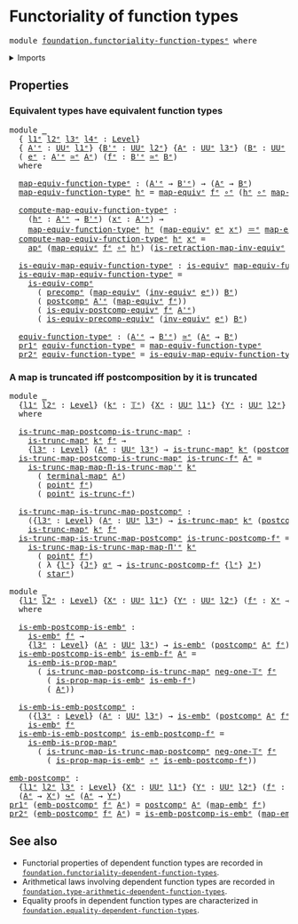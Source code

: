 # Functoriality of function types

<pre class="Agda"><a id="44" class="Keyword">module</a> <a id="51" href="foundation.functoriality-function-types%25E1%25B5%2589.html" class="Module">foundation.functoriality-function-typesᵉ</a> <a id="92" class="Keyword">where</a>
</pre>
<details><summary>Imports</summary>

<pre class="Agda"><a id="148" class="Keyword">open</a> <a id="153" class="Keyword">import</a> <a id="160" href="foundation.action-on-identifications-functions%25E1%25B5%2589.html" class="Module">foundation.action-on-identifications-functionsᵉ</a>
<a id="208" class="Keyword">open</a> <a id="213" class="Keyword">import</a> <a id="220" href="foundation.dependent-pair-types%25E1%25B5%2589.html" class="Module">foundation.dependent-pair-typesᵉ</a>
<a id="253" class="Keyword">open</a> <a id="258" class="Keyword">import</a> <a id="265" href="foundation.functoriality-dependent-function-types%25E1%25B5%2589.html" class="Module">foundation.functoriality-dependent-function-typesᵉ</a>
<a id="316" class="Keyword">open</a> <a id="321" class="Keyword">import</a> <a id="328" href="foundation.postcomposition-functions%25E1%25B5%2589.html" class="Module">foundation.postcomposition-functionsᵉ</a>
<a id="366" class="Keyword">open</a> <a id="371" class="Keyword">import</a> <a id="378" href="foundation.unit-type%25E1%25B5%2589.html" class="Module">foundation.unit-typeᵉ</a>
<a id="400" class="Keyword">open</a> <a id="405" class="Keyword">import</a> <a id="412" href="foundation.universal-property-equivalences%25E1%25B5%2589.html" class="Module">foundation.universal-property-equivalencesᵉ</a>
<a id="456" class="Keyword">open</a> <a id="461" class="Keyword">import</a> <a id="468" href="foundation.universe-levels%25E1%25B5%2589.html" class="Module">foundation.universe-levelsᵉ</a>

<a id="497" class="Keyword">open</a> <a id="502" class="Keyword">import</a> <a id="509" href="foundation-core.embeddings%25E1%25B5%2589.html" class="Module">foundation-core.embeddingsᵉ</a>
<a id="537" class="Keyword">open</a> <a id="542" class="Keyword">import</a> <a id="549" href="foundation-core.equivalences%25E1%25B5%2589.html" class="Module">foundation-core.equivalencesᵉ</a>
<a id="579" class="Keyword">open</a> <a id="584" class="Keyword">import</a> <a id="591" href="foundation-core.function-types%25E1%25B5%2589.html" class="Module">foundation-core.function-typesᵉ</a>
<a id="623" class="Keyword">open</a> <a id="628" class="Keyword">import</a> <a id="635" href="foundation-core.identity-types%25E1%25B5%2589.html" class="Module">foundation-core.identity-typesᵉ</a>
<a id="667" class="Keyword">open</a> <a id="672" class="Keyword">import</a> <a id="679" href="foundation-core.precomposition-functions%25E1%25B5%2589.html" class="Module">foundation-core.precomposition-functionsᵉ</a>
<a id="721" class="Keyword">open</a> <a id="726" class="Keyword">import</a> <a id="733" href="foundation-core.propositional-maps%25E1%25B5%2589.html" class="Module">foundation-core.propositional-mapsᵉ</a>
<a id="769" class="Keyword">open</a> <a id="774" class="Keyword">import</a> <a id="781" href="foundation-core.truncated-maps%25E1%25B5%2589.html" class="Module">foundation-core.truncated-mapsᵉ</a>
<a id="813" class="Keyword">open</a> <a id="818" class="Keyword">import</a> <a id="825" href="foundation-core.truncation-levels%25E1%25B5%2589.html" class="Module">foundation-core.truncation-levelsᵉ</a>
</pre>
</details>

## Properties

### Equivalent types have equivalent function types

<pre class="Agda"><a id="953" class="Keyword">module</a> <a id="960" href="foundation.functoriality-function-types%25E1%25B5%2589.html#960" class="Module">_</a>
  <a id="964" class="Symbol">{</a> <a id="966" href="foundation.functoriality-function-types%25E1%25B5%2589.html#966" class="Bound">l1ᵉ</a> <a id="970" href="foundation.functoriality-function-types%25E1%25B5%2589.html#970" class="Bound">l2ᵉ</a> <a id="974" href="foundation.functoriality-function-types%25E1%25B5%2589.html#974" class="Bound">l3ᵉ</a> <a id="978" href="foundation.functoriality-function-types%25E1%25B5%2589.html#978" class="Bound">l4ᵉ</a> <a id="982" class="Symbol">:</a> <a id="984" href="Agda.Primitive.html#742" class="Postulate">Level</a><a id="989" class="Symbol">}</a>
  <a id="993" class="Symbol">{</a> <a id="995" href="foundation.functoriality-function-types%25E1%25B5%2589.html#995" class="Bound">A&#39;ᵉ</a> <a id="999" class="Symbol">:</a> <a id="1001" href="Agda.Primitive.html#429" class="Primitive">UUᵉ</a> <a id="1005" href="foundation.functoriality-function-types%25E1%25B5%2589.html#966" class="Bound">l1ᵉ</a><a id="1008" class="Symbol">}</a> <a id="1010" class="Symbol">{</a><a id="1011" href="foundation.functoriality-function-types%25E1%25B5%2589.html#1011" class="Bound">B&#39;ᵉ</a> <a id="1015" class="Symbol">:</a> <a id="1017" href="Agda.Primitive.html#429" class="Primitive">UUᵉ</a> <a id="1021" href="foundation.functoriality-function-types%25E1%25B5%2589.html#970" class="Bound">l2ᵉ</a><a id="1024" class="Symbol">}</a> <a id="1026" class="Symbol">{</a><a id="1027" href="foundation.functoriality-function-types%25E1%25B5%2589.html#1027" class="Bound">Aᵉ</a> <a id="1030" class="Symbol">:</a> <a id="1032" href="Agda.Primitive.html#429" class="Primitive">UUᵉ</a> <a id="1036" href="foundation.functoriality-function-types%25E1%25B5%2589.html#974" class="Bound">l3ᵉ</a><a id="1039" class="Symbol">}</a> <a id="1041" class="Symbol">(</a><a id="1042" href="foundation.functoriality-function-types%25E1%25B5%2589.html#1042" class="Bound">Bᵉ</a> <a id="1045" class="Symbol">:</a> <a id="1047" href="Agda.Primitive.html#429" class="Primitive">UUᵉ</a> <a id="1051" href="foundation.functoriality-function-types%25E1%25B5%2589.html#978" class="Bound">l4ᵉ</a><a id="1054" class="Symbol">)</a>
  <a id="1058" class="Symbol">(</a> <a id="1060" href="foundation.functoriality-function-types%25E1%25B5%2589.html#1060" class="Bound">eᵉ</a> <a id="1063" class="Symbol">:</a> <a id="1065" href="foundation.functoriality-function-types%25E1%25B5%2589.html#995" class="Bound">A&#39;ᵉ</a> <a id="1069" href="foundation-core.equivalences%25E1%25B5%2589.html#2662" class="Function Operator">≃ᵉ</a> <a id="1072" href="foundation.functoriality-function-types%25E1%25B5%2589.html#1027" class="Bound">Aᵉ</a><a id="1074" class="Symbol">)</a> <a id="1076" class="Symbol">(</a><a id="1077" href="foundation.functoriality-function-types%25E1%25B5%2589.html#1077" class="Bound">fᵉ</a> <a id="1080" class="Symbol">:</a> <a id="1082" href="foundation.functoriality-function-types%25E1%25B5%2589.html#1011" class="Bound">B&#39;ᵉ</a> <a id="1086" href="foundation-core.equivalences%25E1%25B5%2589.html#2662" class="Function Operator">≃ᵉ</a> <a id="1089" href="foundation.functoriality-function-types%25E1%25B5%2589.html#1042" class="Bound">Bᵉ</a><a id="1091" class="Symbol">)</a>
  <a id="1095" class="Keyword">where</a>

  <a id="1104" href="foundation.functoriality-function-types%25E1%25B5%2589.html#1104" class="Function">map-equiv-function-typeᵉ</a> <a id="1129" class="Symbol">:</a> <a id="1131" class="Symbol">(</a><a id="1132" href="foundation.functoriality-function-types%25E1%25B5%2589.html#995" class="Bound">A&#39;ᵉ</a> <a id="1136" class="Symbol">→</a> <a id="1138" href="foundation.functoriality-function-types%25E1%25B5%2589.html#1011" class="Bound">B&#39;ᵉ</a><a id="1141" class="Symbol">)</a> <a id="1143" class="Symbol">→</a> <a id="1145" class="Symbol">(</a><a id="1146" href="foundation.functoriality-function-types%25E1%25B5%2589.html#1027" class="Bound">Aᵉ</a> <a id="1149" class="Symbol">→</a> <a id="1151" href="foundation.functoriality-function-types%25E1%25B5%2589.html#1042" class="Bound">Bᵉ</a><a id="1153" class="Symbol">)</a>
  <a id="1157" href="foundation.functoriality-function-types%25E1%25B5%2589.html#1104" class="Function">map-equiv-function-typeᵉ</a> <a id="1182" href="foundation.functoriality-function-types%25E1%25B5%2589.html#1182" class="Bound">hᵉ</a> <a id="1185" class="Symbol">=</a> <a id="1187" href="foundation-core.equivalences%25E1%25B5%2589.html#2892" class="Function">map-equivᵉ</a> <a id="1198" href="foundation.functoriality-function-types%25E1%25B5%2589.html#1077" class="Bound">fᵉ</a> <a id="1201" href="foundation-core.function-types%25E1%25B5%2589.html#476" class="Function Operator">∘ᵉ</a> <a id="1204" class="Symbol">(</a><a id="1205" href="foundation.functoriality-function-types%25E1%25B5%2589.html#1182" class="Bound">hᵉ</a> <a id="1208" href="foundation-core.function-types%25E1%25B5%2589.html#476" class="Function Operator">∘ᵉ</a> <a id="1211" href="foundation-core.equivalences%25E1%25B5%2589.html#8521" class="Function">map-inv-equivᵉ</a> <a id="1226" href="foundation.functoriality-function-types%25E1%25B5%2589.html#1060" class="Bound">eᵉ</a><a id="1228" class="Symbol">)</a>

  <a id="1233" href="foundation.functoriality-function-types%25E1%25B5%2589.html#1233" class="Function">compute-map-equiv-function-typeᵉ</a> <a id="1266" class="Symbol">:</a>
    <a id="1272" class="Symbol">(</a><a id="1273" href="foundation.functoriality-function-types%25E1%25B5%2589.html#1273" class="Bound">hᵉ</a> <a id="1276" class="Symbol">:</a> <a id="1278" href="foundation.functoriality-function-types%25E1%25B5%2589.html#995" class="Bound">A&#39;ᵉ</a> <a id="1282" class="Symbol">→</a> <a id="1284" href="foundation.functoriality-function-types%25E1%25B5%2589.html#1011" class="Bound">B&#39;ᵉ</a><a id="1287" class="Symbol">)</a> <a id="1289" class="Symbol">(</a><a id="1290" href="foundation.functoriality-function-types%25E1%25B5%2589.html#1290" class="Bound">xᵉ</a> <a id="1293" class="Symbol">:</a> <a id="1295" href="foundation.functoriality-function-types%25E1%25B5%2589.html#995" class="Bound">A&#39;ᵉ</a><a id="1298" class="Symbol">)</a> <a id="1300" class="Symbol">→</a>
    <a id="1306" href="foundation.functoriality-function-types%25E1%25B5%2589.html#1104" class="Function">map-equiv-function-typeᵉ</a> <a id="1331" href="foundation.functoriality-function-types%25E1%25B5%2589.html#1273" class="Bound">hᵉ</a> <a id="1334" class="Symbol">(</a><a id="1335" href="foundation-core.equivalences%25E1%25B5%2589.html#2892" class="Function">map-equivᵉ</a> <a id="1346" href="foundation.functoriality-function-types%25E1%25B5%2589.html#1060" class="Bound">eᵉ</a> <a id="1349" href="foundation.functoriality-function-types%25E1%25B5%2589.html#1290" class="Bound">xᵉ</a><a id="1351" class="Symbol">)</a> <a id="1353" href="foundation-core.identity-types%25E1%25B5%2589.html#2730" class="Function Operator">＝ᵉ</a> <a id="1356" href="foundation-core.equivalences%25E1%25B5%2589.html#2892" class="Function">map-equivᵉ</a> <a id="1367" href="foundation.functoriality-function-types%25E1%25B5%2589.html#1077" class="Bound">fᵉ</a> <a id="1370" class="Symbol">(</a><a id="1371" href="foundation.functoriality-function-types%25E1%25B5%2589.html#1273" class="Bound">hᵉ</a> <a id="1374" href="foundation.functoriality-function-types%25E1%25B5%2589.html#1290" class="Bound">xᵉ</a><a id="1376" class="Symbol">)</a>
  <a id="1380" href="foundation.functoriality-function-types%25E1%25B5%2589.html#1233" class="Function">compute-map-equiv-function-typeᵉ</a> <a id="1413" href="foundation.functoriality-function-types%25E1%25B5%2589.html#1413" class="Bound">hᵉ</a> <a id="1416" href="foundation.functoriality-function-types%25E1%25B5%2589.html#1416" class="Bound">xᵉ</a> <a id="1419" class="Symbol">=</a>
    <a id="1425" href="foundation.action-on-identifications-functions%25E1%25B5%2589.html#735" class="Function">apᵉ</a> <a id="1429" class="Symbol">(</a><a id="1430" href="foundation-core.equivalences%25E1%25B5%2589.html#2892" class="Function">map-equivᵉ</a> <a id="1441" href="foundation.functoriality-function-types%25E1%25B5%2589.html#1077" class="Bound">fᵉ</a> <a id="1444" href="foundation-core.function-types%25E1%25B5%2589.html#476" class="Function Operator">∘ᵉ</a> <a id="1447" href="foundation.functoriality-function-types%25E1%25B5%2589.html#1413" class="Bound">hᵉ</a><a id="1449" class="Symbol">)</a> <a id="1451" class="Symbol">(</a><a id="1452" href="foundation-core.equivalences%25E1%25B5%2589.html#8769" class="Function">is-retraction-map-inv-equivᵉ</a> <a id="1481" href="foundation.functoriality-function-types%25E1%25B5%2589.html#1060" class="Bound">eᵉ</a> <a id="1484" href="foundation.functoriality-function-types%25E1%25B5%2589.html#1416" class="Bound">xᵉ</a><a id="1486" class="Symbol">)</a>

  <a id="1491" href="foundation.functoriality-function-types%25E1%25B5%2589.html#1491" class="Function">is-equiv-map-equiv-function-typeᵉ</a> <a id="1525" class="Symbol">:</a> <a id="1527" href="foundation-core.equivalences%25E1%25B5%2589.html#1553" class="Function">is-equivᵉ</a> <a id="1537" href="foundation.functoriality-function-types%25E1%25B5%2589.html#1104" class="Function">map-equiv-function-typeᵉ</a>
  <a id="1564" href="foundation.functoriality-function-types%25E1%25B5%2589.html#1491" class="Function">is-equiv-map-equiv-function-typeᵉ</a> <a id="1598" class="Symbol">=</a>
    <a id="1604" href="foundation-core.equivalences%25E1%25B5%2589.html#13664" class="Function">is-equiv-compᵉ</a>
      <a id="1625" class="Symbol">(</a> <a id="1627" href="foundation-core.precomposition-functions%25E1%25B5%2589.html#600" class="Function">precompᵉ</a> <a id="1636" class="Symbol">(</a><a id="1637" href="foundation-core.equivalences%25E1%25B5%2589.html#2892" class="Function">map-equivᵉ</a> <a id="1648" class="Symbol">(</a><a id="1649" href="foundation-core.equivalences%25E1%25B5%2589.html#9353" class="Function">inv-equivᵉ</a> <a id="1660" href="foundation.functoriality-function-types%25E1%25B5%2589.html#1060" class="Bound">eᵉ</a><a id="1662" class="Symbol">))</a> <a id="1665" href="foundation.functoriality-function-types%25E1%25B5%2589.html#1042" class="Bound">Bᵉ</a><a id="1667" class="Symbol">)</a>
      <a id="1675" class="Symbol">(</a> <a id="1677" href="foundation-core.postcomposition-functions%25E1%25B5%2589.html#566" class="Function">postcompᵉ</a> <a id="1687" href="foundation.functoriality-function-types%25E1%25B5%2589.html#995" class="Bound">A&#39;ᵉ</a> <a id="1691" class="Symbol">(</a><a id="1692" href="foundation-core.equivalences%25E1%25B5%2589.html#2892" class="Function">map-equivᵉ</a> <a id="1703" href="foundation.functoriality-function-types%25E1%25B5%2589.html#1077" class="Bound">fᵉ</a><a id="1705" class="Symbol">))</a>
      <a id="1714" class="Symbol">(</a> <a id="1716" href="foundation.postcomposition-functions%25E1%25B5%2589.html#6476" class="Function">is-equiv-postcomp-equivᵉ</a> <a id="1741" href="foundation.functoriality-function-types%25E1%25B5%2589.html#1077" class="Bound">fᵉ</a> <a id="1744" href="foundation.functoriality-function-types%25E1%25B5%2589.html#995" class="Bound">A&#39;ᵉ</a><a id="1747" class="Symbol">)</a>
      <a id="1755" class="Symbol">(</a> <a id="1757" href="foundation.universal-property-equivalences%25E1%25B5%2589.html#1934" class="Function">is-equiv-precomp-equivᵉ</a> <a id="1781" class="Symbol">(</a><a id="1782" href="foundation-core.equivalences%25E1%25B5%2589.html#9353" class="Function">inv-equivᵉ</a> <a id="1793" href="foundation.functoriality-function-types%25E1%25B5%2589.html#1060" class="Bound">eᵉ</a><a id="1795" class="Symbol">)</a> <a id="1797" href="foundation.functoriality-function-types%25E1%25B5%2589.html#1042" class="Bound">Bᵉ</a><a id="1799" class="Symbol">)</a>

  <a id="1804" href="foundation.functoriality-function-types%25E1%25B5%2589.html#1804" class="Function">equiv-function-typeᵉ</a> <a id="1825" class="Symbol">:</a> <a id="1827" class="Symbol">(</a><a id="1828" href="foundation.functoriality-function-types%25E1%25B5%2589.html#995" class="Bound">A&#39;ᵉ</a> <a id="1832" class="Symbol">→</a> <a id="1834" href="foundation.functoriality-function-types%25E1%25B5%2589.html#1011" class="Bound">B&#39;ᵉ</a><a id="1837" class="Symbol">)</a> <a id="1839" href="foundation-core.equivalences%25E1%25B5%2589.html#2662" class="Function Operator">≃ᵉ</a> <a id="1842" class="Symbol">(</a><a id="1843" href="foundation.functoriality-function-types%25E1%25B5%2589.html#1027" class="Bound">Aᵉ</a> <a id="1846" class="Symbol">→</a> <a id="1848" href="foundation.functoriality-function-types%25E1%25B5%2589.html#1042" class="Bound">Bᵉ</a><a id="1850" class="Symbol">)</a>
  <a id="1854" href="foundation.dependent-pair-types%25E1%25B5%2589.html#697" class="Field">pr1ᵉ</a> <a id="1859" href="foundation.functoriality-function-types%25E1%25B5%2589.html#1804" class="Function">equiv-function-typeᵉ</a> <a id="1880" class="Symbol">=</a> <a id="1882" href="foundation.functoriality-function-types%25E1%25B5%2589.html#1104" class="Function">map-equiv-function-typeᵉ</a>
  <a id="1909" href="foundation.dependent-pair-types%25E1%25B5%2589.html#711" class="Field">pr2ᵉ</a> <a id="1914" href="foundation.functoriality-function-types%25E1%25B5%2589.html#1804" class="Function">equiv-function-typeᵉ</a> <a id="1935" class="Symbol">=</a> <a id="1937" href="foundation.functoriality-function-types%25E1%25B5%2589.html#1491" class="Function">is-equiv-map-equiv-function-typeᵉ</a>
</pre>
### A map is truncated iff postcomposition by it is truncated

<pre class="Agda"><a id="2047" class="Keyword">module</a> <a id="2054" href="foundation.functoriality-function-types%25E1%25B5%2589.html#2054" class="Module">_</a>
  <a id="2058" class="Symbol">{</a><a id="2059" href="foundation.functoriality-function-types%25E1%25B5%2589.html#2059" class="Bound">l1ᵉ</a> <a id="2063" href="foundation.functoriality-function-types%25E1%25B5%2589.html#2063" class="Bound">l2ᵉ</a> <a id="2067" class="Symbol">:</a> <a id="2069" href="Agda.Primitive.html#742" class="Postulate">Level</a><a id="2074" class="Symbol">}</a> <a id="2076" class="Symbol">(</a><a id="2077" href="foundation.functoriality-function-types%25E1%25B5%2589.html#2077" class="Bound">kᵉ</a> <a id="2080" class="Symbol">:</a> <a id="2082" href="foundation-core.truncation-levels%25E1%25B5%2589.html#523" class="Datatype">𝕋ᵉ</a><a id="2084" class="Symbol">)</a> <a id="2086" class="Symbol">{</a><a id="2087" href="foundation.functoriality-function-types%25E1%25B5%2589.html#2087" class="Bound">Xᵉ</a> <a id="2090" class="Symbol">:</a> <a id="2092" href="Agda.Primitive.html#429" class="Primitive">UUᵉ</a> <a id="2096" href="foundation.functoriality-function-types%25E1%25B5%2589.html#2059" class="Bound">l1ᵉ</a><a id="2099" class="Symbol">}</a> <a id="2101" class="Symbol">{</a><a id="2102" href="foundation.functoriality-function-types%25E1%25B5%2589.html#2102" class="Bound">Yᵉ</a> <a id="2105" class="Symbol">:</a> <a id="2107" href="Agda.Primitive.html#429" class="Primitive">UUᵉ</a> <a id="2111" href="foundation.functoriality-function-types%25E1%25B5%2589.html#2063" class="Bound">l2ᵉ</a><a id="2114" class="Symbol">}</a> <a id="2116" class="Symbol">(</a><a id="2117" href="foundation.functoriality-function-types%25E1%25B5%2589.html#2117" class="Bound">fᵉ</a> <a id="2120" class="Symbol">:</a> <a id="2122" href="foundation.functoriality-function-types%25E1%25B5%2589.html#2087" class="Bound">Xᵉ</a> <a id="2125" class="Symbol">→</a> <a id="2127" href="foundation.functoriality-function-types%25E1%25B5%2589.html#2102" class="Bound">Yᵉ</a><a id="2129" class="Symbol">)</a>
  <a id="2133" class="Keyword">where</a>

  <a id="2142" href="foundation.functoriality-function-types%25E1%25B5%2589.html#2142" class="Function">is-trunc-map-postcomp-is-trunc-mapᵉ</a> <a id="2178" class="Symbol">:</a>
    <a id="2184" href="foundation-core.truncated-maps%25E1%25B5%2589.html#944" class="Function">is-trunc-mapᵉ</a> <a id="2198" href="foundation.functoriality-function-types%25E1%25B5%2589.html#2077" class="Bound">kᵉ</a> <a id="2201" href="foundation.functoriality-function-types%25E1%25B5%2589.html#2117" class="Bound">fᵉ</a> <a id="2204" class="Symbol">→</a>
    <a id="2210" class="Symbol">{</a><a id="2211" href="foundation.functoriality-function-types%25E1%25B5%2589.html#2211" class="Bound">l3ᵉ</a> <a id="2215" class="Symbol">:</a> <a id="2217" href="Agda.Primitive.html#742" class="Postulate">Level</a><a id="2222" class="Symbol">}</a> <a id="2224" class="Symbol">(</a><a id="2225" href="foundation.functoriality-function-types%25E1%25B5%2589.html#2225" class="Bound">Aᵉ</a> <a id="2228" class="Symbol">:</a> <a id="2230" href="Agda.Primitive.html#429" class="Primitive">UUᵉ</a> <a id="2234" href="foundation.functoriality-function-types%25E1%25B5%2589.html#2211" class="Bound">l3ᵉ</a><a id="2237" class="Symbol">)</a> <a id="2239" class="Symbol">→</a> <a id="2241" href="foundation-core.truncated-maps%25E1%25B5%2589.html#944" class="Function">is-trunc-mapᵉ</a> <a id="2255" href="foundation.functoriality-function-types%25E1%25B5%2589.html#2077" class="Bound">kᵉ</a> <a id="2258" class="Symbol">(</a><a id="2259" href="foundation-core.postcomposition-functions%25E1%25B5%2589.html#566" class="Function">postcompᵉ</a> <a id="2269" href="foundation.functoriality-function-types%25E1%25B5%2589.html#2225" class="Bound">Aᵉ</a> <a id="2272" href="foundation.functoriality-function-types%25E1%25B5%2589.html#2117" class="Bound">fᵉ</a><a id="2274" class="Symbol">)</a>
  <a id="2278" href="foundation.functoriality-function-types%25E1%25B5%2589.html#2142" class="Function">is-trunc-map-postcomp-is-trunc-mapᵉ</a> <a id="2314" href="foundation.functoriality-function-types%25E1%25B5%2589.html#2314" class="Bound">is-trunc-fᵉ</a> <a id="2326" href="foundation.functoriality-function-types%25E1%25B5%2589.html#2326" class="Bound">Aᵉ</a> <a id="2329" class="Symbol">=</a>
    <a id="2335" href="foundation.functoriality-dependent-function-types%25E1%25B5%2589.html#6261" class="Function">is-trunc-map-map-Π-is-trunc-map&#39;ᵉ</a> <a id="2369" href="foundation.functoriality-function-types%25E1%25B5%2589.html#2077" class="Bound">kᵉ</a>
      <a id="2378" class="Symbol">(</a> <a id="2380" href="foundation.unit-type%25E1%25B5%2589.html#1143" class="Function">terminal-mapᵉ</a> <a id="2394" href="foundation.functoriality-function-types%25E1%25B5%2589.html#2326" class="Bound">Aᵉ</a><a id="2396" class="Symbol">)</a>
      <a id="2404" class="Symbol">(</a> <a id="2406" href="foundation.unit-type%25E1%25B5%2589.html#1307" class="Function">pointᵉ</a> <a id="2413" href="foundation.functoriality-function-types%25E1%25B5%2589.html#2117" class="Bound">fᵉ</a><a id="2415" class="Symbol">)</a>
      <a id="2423" class="Symbol">(</a> <a id="2425" href="foundation.unit-type%25E1%25B5%2589.html#1307" class="Function">pointᵉ</a> <a id="2432" href="foundation.functoriality-function-types%25E1%25B5%2589.html#2314" class="Bound">is-trunc-fᵉ</a><a id="2443" class="Symbol">)</a>

  <a id="2448" href="foundation.functoriality-function-types%25E1%25B5%2589.html#2448" class="Function">is-trunc-map-is-trunc-map-postcompᵉ</a> <a id="2484" class="Symbol">:</a>
    <a id="2490" class="Symbol">({</a><a id="2492" href="foundation.functoriality-function-types%25E1%25B5%2589.html#2492" class="Bound">l3ᵉ</a> <a id="2496" class="Symbol">:</a> <a id="2498" href="Agda.Primitive.html#742" class="Postulate">Level</a><a id="2503" class="Symbol">}</a> <a id="2505" class="Symbol">(</a><a id="2506" href="foundation.functoriality-function-types%25E1%25B5%2589.html#2506" class="Bound">Aᵉ</a> <a id="2509" class="Symbol">:</a> <a id="2511" href="Agda.Primitive.html#429" class="Primitive">UUᵉ</a> <a id="2515" href="foundation.functoriality-function-types%25E1%25B5%2589.html#2492" class="Bound">l3ᵉ</a><a id="2518" class="Symbol">)</a> <a id="2520" class="Symbol">→</a> <a id="2522" href="foundation-core.truncated-maps%25E1%25B5%2589.html#944" class="Function">is-trunc-mapᵉ</a> <a id="2536" href="foundation.functoriality-function-types%25E1%25B5%2589.html#2077" class="Bound">kᵉ</a> <a id="2539" class="Symbol">(</a><a id="2540" href="foundation-core.postcomposition-functions%25E1%25B5%2589.html#566" class="Function">postcompᵉ</a> <a id="2550" href="foundation.functoriality-function-types%25E1%25B5%2589.html#2506" class="Bound">Aᵉ</a> <a id="2553" href="foundation.functoriality-function-types%25E1%25B5%2589.html#2117" class="Bound">fᵉ</a><a id="2555" class="Symbol">))</a> <a id="2558" class="Symbol">→</a>
    <a id="2564" href="foundation-core.truncated-maps%25E1%25B5%2589.html#944" class="Function">is-trunc-mapᵉ</a> <a id="2578" href="foundation.functoriality-function-types%25E1%25B5%2589.html#2077" class="Bound">kᵉ</a> <a id="2581" href="foundation.functoriality-function-types%25E1%25B5%2589.html#2117" class="Bound">fᵉ</a>
  <a id="2586" href="foundation.functoriality-function-types%25E1%25B5%2589.html#2448" class="Function">is-trunc-map-is-trunc-map-postcompᵉ</a> <a id="2622" href="foundation.functoriality-function-types%25E1%25B5%2589.html#2622" class="Bound">is-trunc-postcomp-fᵉ</a> <a id="2643" class="Symbol">=</a>
    <a id="2649" href="foundation.functoriality-dependent-function-types%25E1%25B5%2589.html#6752" class="Function">is-trunc-map-is-trunc-map-map-Π&#39;ᵉ</a> <a id="2683" href="foundation.functoriality-function-types%25E1%25B5%2589.html#2077" class="Bound">kᵉ</a>
      <a id="2692" class="Symbol">(</a> <a id="2694" href="foundation.unit-type%25E1%25B5%2589.html#1307" class="Function">pointᵉ</a> <a id="2701" href="foundation.functoriality-function-types%25E1%25B5%2589.html#2117" class="Bound">fᵉ</a><a id="2703" class="Symbol">)</a>
      <a id="2711" class="Symbol">(</a> <a id="2713" class="Symbol">λ</a> <a id="2715" class="Symbol">{</a><a id="2716" href="foundation.functoriality-function-types%25E1%25B5%2589.html#2716" class="Bound">lᵉ</a><a id="2718" class="Symbol">}</a> <a id="2720" class="Symbol">{</a><a id="2721" href="foundation.functoriality-function-types%25E1%25B5%2589.html#2721" class="Bound">Jᵉ</a><a id="2723" class="Symbol">}</a> <a id="2725" href="foundation.functoriality-function-types%25E1%25B5%2589.html#2725" class="Bound">αᵉ</a> <a id="2728" class="Symbol">→</a> <a id="2730" href="foundation.functoriality-function-types%25E1%25B5%2589.html#2622" class="Bound">is-trunc-postcomp-fᵉ</a> <a id="2751" class="Symbol">{</a><a id="2752" href="foundation.functoriality-function-types%25E1%25B5%2589.html#2716" class="Bound">lᵉ</a><a id="2754" class="Symbol">}</a> <a id="2756" href="foundation.functoriality-function-types%25E1%25B5%2589.html#2721" class="Bound">Jᵉ</a><a id="2758" class="Symbol">)</a>
      <a id="2766" class="Symbol">(</a> <a id="2768" href="foundation.unit-type%25E1%25B5%2589.html#873" class="InductiveConstructor">starᵉ</a><a id="2773" class="Symbol">)</a>

<a id="2776" class="Keyword">module</a> <a id="2783" href="foundation.functoriality-function-types%25E1%25B5%2589.html#2783" class="Module">_</a>
  <a id="2787" class="Symbol">{</a><a id="2788" href="foundation.functoriality-function-types%25E1%25B5%2589.html#2788" class="Bound">l1ᵉ</a> <a id="2792" href="foundation.functoriality-function-types%25E1%25B5%2589.html#2792" class="Bound">l2ᵉ</a> <a id="2796" class="Symbol">:</a> <a id="2798" href="Agda.Primitive.html#742" class="Postulate">Level</a><a id="2803" class="Symbol">}</a> <a id="2805" class="Symbol">{</a><a id="2806" href="foundation.functoriality-function-types%25E1%25B5%2589.html#2806" class="Bound">Xᵉ</a> <a id="2809" class="Symbol">:</a> <a id="2811" href="Agda.Primitive.html#429" class="Primitive">UUᵉ</a> <a id="2815" href="foundation.functoriality-function-types%25E1%25B5%2589.html#2788" class="Bound">l1ᵉ</a><a id="2818" class="Symbol">}</a> <a id="2820" class="Symbol">{</a><a id="2821" href="foundation.functoriality-function-types%25E1%25B5%2589.html#2821" class="Bound">Yᵉ</a> <a id="2824" class="Symbol">:</a> <a id="2826" href="Agda.Primitive.html#429" class="Primitive">UUᵉ</a> <a id="2830" href="foundation.functoriality-function-types%25E1%25B5%2589.html#2792" class="Bound">l2ᵉ</a><a id="2833" class="Symbol">}</a> <a id="2835" class="Symbol">(</a><a id="2836" href="foundation.functoriality-function-types%25E1%25B5%2589.html#2836" class="Bound">fᵉ</a> <a id="2839" class="Symbol">:</a> <a id="2841" href="foundation.functoriality-function-types%25E1%25B5%2589.html#2806" class="Bound">Xᵉ</a> <a id="2844" class="Symbol">→</a> <a id="2846" href="foundation.functoriality-function-types%25E1%25B5%2589.html#2821" class="Bound">Yᵉ</a><a id="2848" class="Symbol">)</a>
  <a id="2852" class="Keyword">where</a>

  <a id="2861" href="foundation.functoriality-function-types%25E1%25B5%2589.html#2861" class="Function">is-emb-postcomp-is-embᵉ</a> <a id="2885" class="Symbol">:</a>
    <a id="2891" href="foundation-core.embeddings%25E1%25B5%2589.html#1101" class="Function">is-embᵉ</a> <a id="2899" href="foundation.functoriality-function-types%25E1%25B5%2589.html#2836" class="Bound">fᵉ</a> <a id="2902" class="Symbol">→</a>
    <a id="2908" class="Symbol">{</a><a id="2909" href="foundation.functoriality-function-types%25E1%25B5%2589.html#2909" class="Bound">l3ᵉ</a> <a id="2913" class="Symbol">:</a> <a id="2915" href="Agda.Primitive.html#742" class="Postulate">Level</a><a id="2920" class="Symbol">}</a> <a id="2922" class="Symbol">(</a><a id="2923" href="foundation.functoriality-function-types%25E1%25B5%2589.html#2923" class="Bound">Aᵉ</a> <a id="2926" class="Symbol">:</a> <a id="2928" href="Agda.Primitive.html#429" class="Primitive">UUᵉ</a> <a id="2932" href="foundation.functoriality-function-types%25E1%25B5%2589.html#2909" class="Bound">l3ᵉ</a><a id="2935" class="Symbol">)</a> <a id="2937" class="Symbol">→</a> <a id="2939" href="foundation-core.embeddings%25E1%25B5%2589.html#1101" class="Function">is-embᵉ</a> <a id="2947" class="Symbol">(</a><a id="2948" href="foundation-core.postcomposition-functions%25E1%25B5%2589.html#566" class="Function">postcompᵉ</a> <a id="2958" href="foundation.functoriality-function-types%25E1%25B5%2589.html#2923" class="Bound">Aᵉ</a> <a id="2961" href="foundation.functoriality-function-types%25E1%25B5%2589.html#2836" class="Bound">fᵉ</a><a id="2963" class="Symbol">)</a>
  <a id="2967" href="foundation.functoriality-function-types%25E1%25B5%2589.html#2861" class="Function">is-emb-postcomp-is-embᵉ</a> <a id="2991" href="foundation.functoriality-function-types%25E1%25B5%2589.html#2991" class="Bound">is-emb-fᵉ</a> <a id="3001" href="foundation.functoriality-function-types%25E1%25B5%2589.html#3001" class="Bound">Aᵉ</a> <a id="3004" class="Symbol">=</a>
    <a id="3010" href="foundation-core.propositional-maps%25E1%25B5%2589.html#2165" class="Function">is-emb-is-prop-mapᵉ</a>
      <a id="3036" class="Symbol">(</a> <a id="3038" href="foundation.functoriality-function-types%25E1%25B5%2589.html#2142" class="Function">is-trunc-map-postcomp-is-trunc-mapᵉ</a> <a id="3074" href="foundation-core.truncation-levels%25E1%25B5%2589.html#637" class="Function">neg-one-𝕋ᵉ</a> <a id="3085" href="foundation.functoriality-function-types%25E1%25B5%2589.html#2836" class="Bound">fᵉ</a>
        <a id="3096" class="Symbol">(</a> <a id="3098" href="foundation-core.propositional-maps%25E1%25B5%2589.html#2507" class="Function">is-prop-map-is-embᵉ</a> <a id="3118" href="foundation.functoriality-function-types%25E1%25B5%2589.html#2991" class="Bound">is-emb-fᵉ</a><a id="3127" class="Symbol">)</a>
        <a id="3137" class="Symbol">(</a> <a id="3139" href="foundation.functoriality-function-types%25E1%25B5%2589.html#3001" class="Bound">Aᵉ</a><a id="3141" class="Symbol">))</a>

  <a id="3147" href="foundation.functoriality-function-types%25E1%25B5%2589.html#3147" class="Function">is-emb-is-emb-postcompᵉ</a> <a id="3171" class="Symbol">:</a>
    <a id="3177" class="Symbol">({</a><a id="3179" href="foundation.functoriality-function-types%25E1%25B5%2589.html#3179" class="Bound">l3ᵉ</a> <a id="3183" class="Symbol">:</a> <a id="3185" href="Agda.Primitive.html#742" class="Postulate">Level</a><a id="3190" class="Symbol">}</a> <a id="3192" class="Symbol">(</a><a id="3193" href="foundation.functoriality-function-types%25E1%25B5%2589.html#3193" class="Bound">Aᵉ</a> <a id="3196" class="Symbol">:</a> <a id="3198" href="Agda.Primitive.html#429" class="Primitive">UUᵉ</a> <a id="3202" href="foundation.functoriality-function-types%25E1%25B5%2589.html#3179" class="Bound">l3ᵉ</a><a id="3205" class="Symbol">)</a> <a id="3207" class="Symbol">→</a> <a id="3209" href="foundation-core.embeddings%25E1%25B5%2589.html#1101" class="Function">is-embᵉ</a> <a id="3217" class="Symbol">(</a><a id="3218" href="foundation-core.postcomposition-functions%25E1%25B5%2589.html#566" class="Function">postcompᵉ</a> <a id="3228" href="foundation.functoriality-function-types%25E1%25B5%2589.html#3193" class="Bound">Aᵉ</a> <a id="3231" href="foundation.functoriality-function-types%25E1%25B5%2589.html#2836" class="Bound">fᵉ</a><a id="3233" class="Symbol">))</a> <a id="3236" class="Symbol">→</a>
    <a id="3242" href="foundation-core.embeddings%25E1%25B5%2589.html#1101" class="Function">is-embᵉ</a> <a id="3250" href="foundation.functoriality-function-types%25E1%25B5%2589.html#2836" class="Bound">fᵉ</a>
  <a id="3255" href="foundation.functoriality-function-types%25E1%25B5%2589.html#3147" class="Function">is-emb-is-emb-postcompᵉ</a> <a id="3279" href="foundation.functoriality-function-types%25E1%25B5%2589.html#3279" class="Bound">is-emb-postcomp-fᵉ</a> <a id="3298" class="Symbol">=</a>
    <a id="3304" href="foundation-core.propositional-maps%25E1%25B5%2589.html#2165" class="Function">is-emb-is-prop-mapᵉ</a>
      <a id="3330" class="Symbol">(</a> <a id="3332" href="foundation.functoriality-function-types%25E1%25B5%2589.html#2448" class="Function">is-trunc-map-is-trunc-map-postcompᵉ</a> <a id="3368" href="foundation-core.truncation-levels%25E1%25B5%2589.html#637" class="Function">neg-one-𝕋ᵉ</a> <a id="3379" href="foundation.functoriality-function-types%25E1%25B5%2589.html#2836" class="Bound">fᵉ</a>
        <a id="3390" class="Symbol">(</a> <a id="3392" href="foundation-core.propositional-maps%25E1%25B5%2589.html#2507" class="Function">is-prop-map-is-embᵉ</a> <a id="3412" href="foundation-core.function-types%25E1%25B5%2589.html#476" class="Function Operator">∘ᵉ</a> <a id="3415" href="foundation.functoriality-function-types%25E1%25B5%2589.html#3279" class="Bound">is-emb-postcomp-fᵉ</a><a id="3433" class="Symbol">))</a>

<a id="emb-postcompᵉ"></a><a id="3437" href="foundation.functoriality-function-types%25E1%25B5%2589.html#3437" class="Function">emb-postcompᵉ</a> <a id="3451" class="Symbol">:</a>
  <a id="3455" class="Symbol">{</a><a id="3456" href="foundation.functoriality-function-types%25E1%25B5%2589.html#3456" class="Bound">l1ᵉ</a> <a id="3460" href="foundation.functoriality-function-types%25E1%25B5%2589.html#3460" class="Bound">l2ᵉ</a> <a id="3464" href="foundation.functoriality-function-types%25E1%25B5%2589.html#3464" class="Bound">l3ᵉ</a> <a id="3468" class="Symbol">:</a> <a id="3470" href="Agda.Primitive.html#742" class="Postulate">Level</a><a id="3475" class="Symbol">}</a> <a id="3477" class="Symbol">{</a><a id="3478" href="foundation.functoriality-function-types%25E1%25B5%2589.html#3478" class="Bound">Xᵉ</a> <a id="3481" class="Symbol">:</a> <a id="3483" href="Agda.Primitive.html#429" class="Primitive">UUᵉ</a> <a id="3487" href="foundation.functoriality-function-types%25E1%25B5%2589.html#3456" class="Bound">l1ᵉ</a><a id="3490" class="Symbol">}</a> <a id="3492" class="Symbol">{</a><a id="3493" href="foundation.functoriality-function-types%25E1%25B5%2589.html#3493" class="Bound">Yᵉ</a> <a id="3496" class="Symbol">:</a> <a id="3498" href="Agda.Primitive.html#429" class="Primitive">UUᵉ</a> <a id="3502" href="foundation.functoriality-function-types%25E1%25B5%2589.html#3460" class="Bound">l2ᵉ</a><a id="3505" class="Symbol">}</a> <a id="3507" class="Symbol">(</a><a id="3508" href="foundation.functoriality-function-types%25E1%25B5%2589.html#3508" class="Bound">fᵉ</a> <a id="3511" class="Symbol">:</a> <a id="3513" href="foundation.functoriality-function-types%25E1%25B5%2589.html#3478" class="Bound">Xᵉ</a> <a id="3516" href="foundation-core.embeddings%25E1%25B5%2589.html#1585" class="Function Operator">↪ᵉ</a> <a id="3519" href="foundation.functoriality-function-types%25E1%25B5%2589.html#3493" class="Bound">Yᵉ</a><a id="3521" class="Symbol">)</a> <a id="3523" class="Symbol">(</a><a id="3524" href="foundation.functoriality-function-types%25E1%25B5%2589.html#3524" class="Bound">Aᵉ</a> <a id="3527" class="Symbol">:</a> <a id="3529" href="Agda.Primitive.html#429" class="Primitive">UUᵉ</a> <a id="3533" href="foundation.functoriality-function-types%25E1%25B5%2589.html#3464" class="Bound">l3ᵉ</a><a id="3536" class="Symbol">)</a> <a id="3538" class="Symbol">→</a>
  <a id="3542" class="Symbol">(</a><a id="3543" href="foundation.functoriality-function-types%25E1%25B5%2589.html#3524" class="Bound">Aᵉ</a> <a id="3546" class="Symbol">→</a> <a id="3548" href="foundation.functoriality-function-types%25E1%25B5%2589.html#3478" class="Bound">Xᵉ</a><a id="3550" class="Symbol">)</a> <a id="3552" href="foundation-core.embeddings%25E1%25B5%2589.html#1585" class="Function Operator">↪ᵉ</a> <a id="3555" class="Symbol">(</a><a id="3556" href="foundation.functoriality-function-types%25E1%25B5%2589.html#3524" class="Bound">Aᵉ</a> <a id="3559" class="Symbol">→</a> <a id="3561" href="foundation.functoriality-function-types%25E1%25B5%2589.html#3493" class="Bound">Yᵉ</a><a id="3563" class="Symbol">)</a>
<a id="3565" href="foundation.dependent-pair-types%25E1%25B5%2589.html#697" class="Field">pr1ᵉ</a> <a id="3570" class="Symbol">(</a><a id="3571" href="foundation.functoriality-function-types%25E1%25B5%2589.html#3437" class="Function">emb-postcompᵉ</a> <a id="3585" href="foundation.functoriality-function-types%25E1%25B5%2589.html#3585" class="Bound">fᵉ</a> <a id="3588" href="foundation.functoriality-function-types%25E1%25B5%2589.html#3588" class="Bound">Aᵉ</a><a id="3590" class="Symbol">)</a> <a id="3592" class="Symbol">=</a> <a id="3594" href="foundation-core.postcomposition-functions%25E1%25B5%2589.html#566" class="Function">postcompᵉ</a> <a id="3604" href="foundation.functoriality-function-types%25E1%25B5%2589.html#3588" class="Bound">Aᵉ</a> <a id="3607" class="Symbol">(</a><a id="3608" href="foundation-core.embeddings%25E1%25B5%2589.html#1753" class="Function">map-embᵉ</a> <a id="3617" href="foundation.functoriality-function-types%25E1%25B5%2589.html#3585" class="Bound">fᵉ</a><a id="3619" class="Symbol">)</a>
<a id="3621" href="foundation.dependent-pair-types%25E1%25B5%2589.html#711" class="Field">pr2ᵉ</a> <a id="3626" class="Symbol">(</a><a id="3627" href="foundation.functoriality-function-types%25E1%25B5%2589.html#3437" class="Function">emb-postcompᵉ</a> <a id="3641" href="foundation.functoriality-function-types%25E1%25B5%2589.html#3641" class="Bound">fᵉ</a> <a id="3644" href="foundation.functoriality-function-types%25E1%25B5%2589.html#3644" class="Bound">Aᵉ</a><a id="3646" class="Symbol">)</a> <a id="3648" class="Symbol">=</a> <a id="3650" href="foundation.functoriality-function-types%25E1%25B5%2589.html#2861" class="Function">is-emb-postcomp-is-embᵉ</a> <a id="3674" class="Symbol">(</a><a id="3675" href="foundation-core.embeddings%25E1%25B5%2589.html#1753" class="Function">map-embᵉ</a> <a id="3684" href="foundation.functoriality-function-types%25E1%25B5%2589.html#3641" class="Bound">fᵉ</a><a id="3686" class="Symbol">)</a> <a id="3688" class="Symbol">(</a><a id="3689" href="foundation-core.embeddings%25E1%25B5%2589.html#1804" class="Function">is-emb-map-embᵉ</a> <a id="3705" href="foundation.functoriality-function-types%25E1%25B5%2589.html#3641" class="Bound">fᵉ</a><a id="3707" class="Symbol">)</a> <a id="3709" href="foundation.functoriality-function-types%25E1%25B5%2589.html#3644" class="Bound">Aᵉ</a>
</pre>
## See also

- Functorial properties of dependent function types are recorded in
  [`foundation.functoriality-dependent-function-types`](foundation.functoriality-dependent-function-types.md).
- Arithmetical laws involving dependent function types are recorded in
  [`foundation.type-arithmetic-dependent-function-types`](foundation.type-arithmetic-dependent-function-types.md).
- Equality proofs in dependent function types are characterized in
  [`foundation.equality-dependent-function-types`](foundation.equality-dependent-function-types.md).